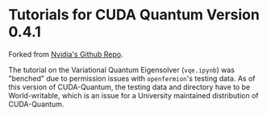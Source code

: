 Tutorials for CUDA Quantum Version 0.4.1
========================================

Forked from [Nvidia's Github Repo][nvidia].

The tutorial on the Variational Quantum Eigensolver (`vqe.ipynb`) was
"benched" due to permission issues with `openfermion`'s testing data. As
of this version of CUDA-Quantum, the testing data and directory have to
be World-writable, which is an issue for a University maintained
distribution of CUDA-Quantum.


[nvidia]: https://github.com/NVIDIA/cuda-quantum
